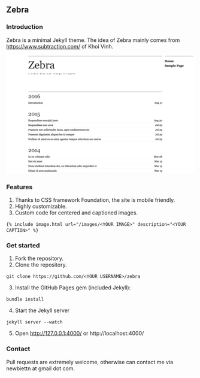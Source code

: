 ## Zebra

### Introduction
Zebra is a minimal Jekyll theme. The idea of Zebra mainly comes from https://www.subtraction.com/ of Khoi Vinh.

![zebra-screen-shot]

[zebra-screen-shot]: images/zebra-screen-shot.png

### Features
1. Thanks to CSS framework Foundation, the site is mobile friendly.
2. Highly customizable.
3. Custom code for centered and captioned images.

```
{% include image.html url="/images/<YOUR IMAGE>" description="<YOUR CAPTION>" %}
```

### Get started
1. Fork the repository.
2. Clone the repository.
```
git clone https://github.com/<YOUR USERNAME>/zebra
```
3. Install the GitHub Pages gem (included Jekyll):
```
bundle install
```
4. Start the Jekyll server
```
jekyll server --watch
```
5. Open http://127.0.0.1:4000/ or http://localhost:4000/

### Contact
Pull requests are extremely welcome, otherwise can contact me via newbiettn at gmail dot com.
